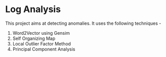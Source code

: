 # Log Analysis

This project aims at detecting anomalies. It uses the following techniques -
1. Word2Vector using Gensim
2. Self Organizing Map
3. Local Outlier Factor Method
4. Principal Component Analysis
